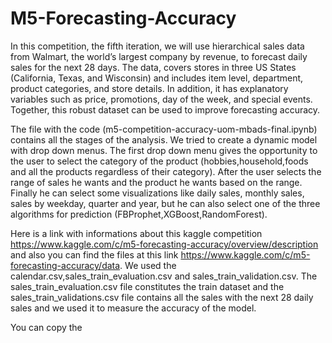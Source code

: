 # M5-Forecasting-Accuracy 
  In this competition, the fifth iteration, we will use hierarchical sales data from Walmart, the world’s largest company by revenue, to forecast daily sales for the next 28 days. The data, covers stores in three US States (California, Texas, and Wisconsin) and includes item level, department, product categories, and store details. In addition, it has explanatory variables such as price, promotions, day of the week, and special events. Together, this robust dataset can be used to improve forecasting accuracy.
  
  The file with the code (m5-competition-accuracy-uom-mbads-final.ipynb) contains all the stages of the analysis. We tried to create a dynamic model with drop down menus. 
The first drop down menu gives the opportunity to the user to select the category of the product (hobbies,household,foods and all the products regardless of their category).    After the user selects the range of sales he wants and the product he wants based on the range. Finally he can select some visualizations like daily sales, monthly sales, sales    by weekday, quarter and year, but he can also select one of the three algorithms for prediction (FBProphet,XGBoost,RandomForest).

Here is a link with informations about this kaggle competition  https://www.kaggle.com/c/m5-forecasting-accuracy/overview/description  and also you can find the files at this link https://www.kaggle.com/c/m5-forecasting-accuracy/data. We used the calendar.csv,sales_train_evaluation.csv and sales_train_validation.csv. The sales_train_evaluation.csv file 
constitutes the train dataset and the sales_train_validations.csv file contains all the sales with the next 28 daily sales and we used it to measure the accuracy of the model.

You can copy the 
